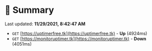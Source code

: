 # 📖 Summary
Last updated: **11/29/2021, 8:42:47 AM**

- `GET` [https://uptimerfree.tk](https://uptimerfree.tk) - **Up** (4924ms)
- `GET` [https://monitoruptimer.tk](https://monitoruptimer.tk) - **Down** (4051ms)
